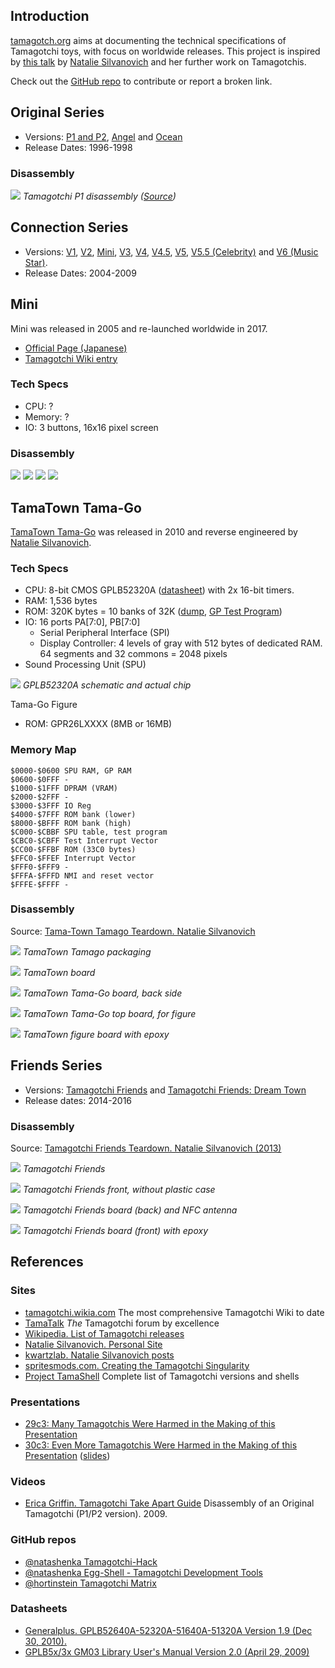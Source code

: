 ## Introduction

[tamagotch.org](http://tamagotch.org) aims at documenting the technical specifications of Tamagotchi toys, with focus on worldwide releases. This project is inspired by [this talk](https://www.youtube.com/watch?v=c4PkcZScBV8) by [Natalie Silvanovich](http://natashenka.ca) and her further work on Tamagotchis.

Check out the [GitHub repo](https://github.com/loociano/tamagotch) to contribute or report a broken link.

## Original Series

* Versions: [P1 and P2](http://tamagotchi.wikia.com/wiki/Tamagotchi_(1996_Pet)), [Angel](http://tamagotchi.wikia.com/wiki/Tamagotchi_Angel) and [Ocean](http://tamagotchi.wikia.com/wiki/Tamagotchi_Ocean) 
* Release Dates: 1996-1998

### Disassembly 

![](assets/img/1_fN1ejV-wDzZNh1dUgH07JA.jpeg)
*Tamagotchi P1 disassembly ([Source](https://artplusmarketing.com/another-icons-teardown-tamagotchi-original-322dc8ed188d))*

## Connection Series

* Versions: [V1](http://tamagotchi.wikia.com/wiki/Tamagotchi_Connection_Version_1), [V2](http://tamagotchi.wikia.com/wiki/Tamagotchi_Connection_Version_2), [Mini](http://tamagotchi.wikia.com/wiki/Tamagotchi_Mini), [V3](http://tamagotchi.wikia.com/wiki/Tamagotchi_Connection_Version_3), [V4](http://tamagotchi.wikia.com/wiki/Tamagotchi_Connection_Version_4), [V4.5](http://tamagotchi.wikia.com/wiki/Tamagotchi_Connection_Version_4.5), [V5](http://tamagotchi.wikia.com/wiki/Tamagotchi_Connection_Version_5), [V5.5 (Celebrity)](http://tamagotchi.wikia.com/wiki/Tamagotchi_Connection_Version_5_Celebrity) and [V6 (Music Star)](http://tamagotchi.wikia.com/wiki/Tamagotchi_Music_Star).
* Release Dates: 2004-2009

## Mini

Mini was released in 2005 and re-launched worldwide in 2017.

* [Official Page (Japanese)](http://tamagotch.channel.or.jp/tamagotchi/mini)
* [Tamagotchi Wiki entry](http://tamagotchi.wikia.com/wiki/Tamagotchi_Mini)

### Tech Specs

* CPU: ?
* Memory: ?
* IO: 3 buttons, 16x16 pixel screen

### Disassembly

<p class="half-sized">
  <img src="assets/img/IMG_20180224_134246.jpg"/>
  <img src="assets/img/IMG_20180224_182359.jpg"/>
  <img src="assets/img/IMG_20180224_181646.jpg"/>
  <img src="assets/img/IMG_20180224_182121.jpg"/>
</p>

## TamaTown Tama-Go

[TamaTown Tama-Go](http://tamagotchi.wikia.com/wiki/TamaTown_Tama-Go) was released in 2010 and reverse engineered by [Natalie Silvanovich](http://natashenka.ca).

### Tech Specs

* CPU: 8-bit CMOS GPLB52320A ([datasheet](http://www.generalplus.com/doc/ds/GPLB52640A-52320A-51640A-51320AV19_ds.pdf)) with 2x 16-bit timers.
* RAM: 1,536 bytes
* ROM: 320K bytes = 10 banks of 32K ([dump](https://github.com/natashenka/Tamagotchi-Hack/tree/master/codedump/rompages), [GP Test Program](https://github.com/natashenka/Tamagotchi-Hack/blob/master/codedump/GPTestProgram))
* IO: 16 ports PA[7:0], PB[7:0]
  * Serial Peripheral Interface (SPI)
  * Display Controller: 4 levels of gray with 512 bytes of dedicated RAM. 64 segments and 32 commons = 2048 pixels
* Sound Processing Unit (SPU)

![](assets/img/5713302509_7274f755d7_b.jpg)
*GPLB52320A schematic and actual chip*

Tama-Go Figure

* ROM: GPR26LXXXX (8MB or 16MB)

### Memory Map

```
$0000-$0600 SPU RAM, GP RAM
$0600-$0FFF -
$1000-$1FFF DPRAM (VRAM)
$2000-$2FFF -
$3000-$3FFF IO Reg
$4000-$7FFF ROM bank (lower)
$8000-$BFFF ROM bank (high)
$C000-$CBBF SPU table, test program
$CBC0-$CBFF Test Interrupt Vector
$CC00-$FFBF ROM (33C0 bytes)
$FFC0-$FFEF Interrupt Vector
$FFF0-$FFF9 -
$FFFA-$FFFD NMI and reset vector
$FFFE-$FFFF -
```

### Disassembly

Source: [Tama-Town Tamago Teardown. Natalie Silvanovich](https://www.kwartzlab.ca/2010/11/tama-town-tamago-teardown)

![](assets/img/tamago_box.png)
*TamaTown Tamago packaging*

![](assets/img/tamago_board.jpg)
*TamaTown board*

![](assets/img/tamago_epoxy.jpg)
*TamaTown Tama-Go board, back side*

![](assets/img/tamago_figure_pcb.jpg)
*TamaTown Tama-Go top board, for figure*

![](assets/img/tamago_mask_rom.jpg)
*TamaTown figure board with epoxy*

## Friends Series

* Versions: [Tamagotchi Friends](http://tamagotchi.wikia.com/wiki/Tamagotchi_Friends) and [Tamagotchi Friends: Dream Town](http://tamagotchi.wikia.com/wiki/Tamagotchi_Friends:_Dream_Town_Digital_Friend)
* Release dates: 2014-2016

### Disassembly

Source: [Tamagotchi Friends Teardown. Natalie Silvanovich (2013)](http://natashenka.ca/tamagotchi-friends-teardown/)

![](assets/img/IMG_20131218_220653_edit-1024x636.jpg)
*Tamagotchi Friends*

![](assets/img/IMG_20131218_212106_edit.jpg)
*Tamagotchi Friends front, without plastic case*

![](assets/img/IMG_20131218_213938_edit-1024x659.jpg)
*Tamagotchi Friends board (back) and NFC antenna*

![](assets/img/IMG_20131218_214604_edit-1021x1024.jpg)
*Tamagotchi Friends board (front) with epoxy*

## References

### Sites

* [tamagotchi.wikia.com](http://tamagotchi.wikia.com) The most comprehensive Tamagotchi Wiki to date
* [TamaTalk](http://www.tamatalk.com/IB/) _The_ Tamagotchi forum by excellence 
* [Wikipedia. List of Tamagotchi releases](https://en.wikipedia.org/wiki/List_of_Tamagotchi_releases)
* [Natalie Silvanovich. Personal Site](http://natashenka.ca)
* [kwartzlab. Natalie Silvanovich posts](https://www.kwartzlab.ca/author/natalies)
* [spritesmods.com. Creating the Tamagotchi Singularity](http://spritesmods.com/?art=tamasingularity)
* [Project TamaShell](http://www.tamashell.com) Complete list of Tamagotchi versions and shells

### Presentations

* [29c3: Many Tamagotchis Were Harmed in the Making of this Presentation](https://www.youtube.com/watch?v=c4PkcZScBV8)
* [30c3: Even More Tamagotchis Were Harmed in the Making of this Presentation](https://www.youtube.com/watch?v=mCt5U5ssbGU) ([slides](https://events.ccc.de/congress/2013/Fahrplan/system/attachments/2195/original/30c3_(1).pdf))

### Videos 

* [Erica Griffin. Tamagotchi Take Apart Guide](https://www.youtube.com/watch?v=ShO4Uam0XKM) Disassembly of an Original Tamagotchi (P1/P2 version). 2009.

### GitHub repos

* [@natashenka Tamagotchi-Hack](https://github.com/natashenka/Tamagotchi-Hack)
* [@natashenka Egg-Shell - Tamagotchi Development Tools](https://github.com/natashenka/Egg-Shell)
* [@hortinstein Tamagotchi Matrix](https://github.com/hortinstein/tamatrix)

### Datasheets

* [Generalplus. GPLB52640A-52320A-51640A-51320A Version 1.9 (Dec 30, 2010).](http://www.generalplus.com/doc/ds/GPLB52640A-52320A-51640A-51320AV19_ds.pdf)
* [GPLB5x/3x GM03 Library User's Manual Version 2.0 (April 29, 2009)](http://www.lcis.com.tw/paper_store/paper_store/gplb5x_lb3x-GM03%20Libraryv20_user-201471313910398.pdf)
